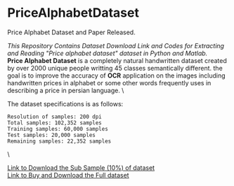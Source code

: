 # PriceAlphabetDataset
Price Alphabet Dataset and Paper Released.

*This Repository Contains Dataset Download Link and Codes for Extracting and Reading "Price alphabet dataset" dataset in Python and Matlab.* \
**Price Alphabet Dataset** is a completely natural handwritten dataset created by over 2000 unique people writting 45 classes semantically different. the goal is to improve the accuracy of **OCR** application on the images including handwritten prices in alphabet or some other words frequently uses in describing a price in persian language. \

The dataset specifications is as follows:

    Resolution of samples: 200 dpi
    Total samples: 102,352 samples
    Training samples: 60,000 samples
    Test samples: 20,000 samples
    Remaining samples: 22,352 samples

\

[Link to Download the Sub Sample (10%) of dataset](https://pages.github.com/) \
[Link to Buy and Download the Full dataset](https://pages.github.com/)
